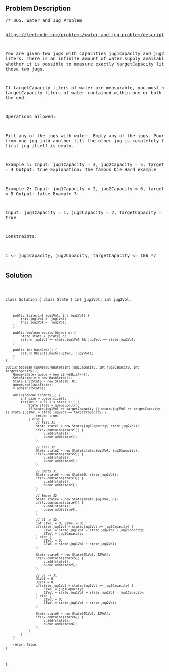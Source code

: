 <!--
<style>
  body { font-family: Arial, sans-serif; }
  .container { max-width: 100%; margin: auto; padding: 10px; }
  .comment-block { background-color: #f9f9f9; padding: 10px; border-left: 5px solid #ccc; max-width: 400px; margin: 20px; word-wrap: break-word; white-space: pre-wrap; }
  .code-block { background-color: #f4f4f4; padding: 10px; border: 1px solid #ddd; }
</style>
-->

<div class='container'>
<h2>Problem Description</h2>
<div class='comment-block'>
<pre>
/* 365. Water and Jug Problem

https://leetcode.com/problems/water-and-jug-problem/description/

You are given two jugs with capacities jug1Capacity and jug2Capacity liters. 
There is an infinite amount of water supply available. Determine whether 
it is possible to measure exactly targetCapacity liters using these two jugs.

If targetCapacity liters of water are measurable, you must have targetCapacity 
liters of water contained within one or both buckets by the end.

Operations allowed:

Fill any of the jugs with water.
Empty any of the jugs.
Pour water from one jug into another till the other jug is completely full, 
or the first jug itself is empty.
 

Example 1:
Input: jug1Capacity = 3, jug2Capacity = 5, targetCapacity = 4
Output: true
Explanation: The famous Die Hard example 


Example 2:
Input: jug1Capacity = 2, jug2Capacity = 6, targetCapacity = 5
Output: false
Example 3:

Input: jug1Capacity = 1, jug2Capacity = 2, targetCapacity = 3
Output: true
 

Constraints:

1 <= jug1Capacity, jug2Capacity, targetCapacity <= 106
*/
</pre>
</div>

<h2>Solution</h2>
<div class='code-block'>
<pre><code class='language-java'>

class Solution {
    class State {
        int jug1Vol;
        int jug2Vol;

        public State(int jug1Vol, int jug2Vol) {
            this.jug1Vol =  jug1Vol;
            this.jug2Vol =  jug2Vol;
        }

        public boolean equals(Object o) {
            State state = (State) o;
            return jug1Vol == state.jug1Vol && jug2Vol == state.jug2Vol;
        }

        public int hashCode() {
            return Objects.hash(jug1Vol, jug2Vol);
        }
    }
    
    public boolean canMeasureWater(int jug1Capacity, int jug2Capacity, int targetCapacity) {
        Queue<State> queue = new LinkedList<>();
        Set<State> v = new HashSet<>();
        State initState = new State(0, 0); 
        queue.add(initState);
        v.add(initState);

        while(!queue.isEmpty()) {
            int size = queue.size();
            for(int i = 0; i < size; i++) {
                State state = queue.poll();
                if(state.jug1Vol == targetCapacity || state.jug2Vol == targetCapacity || state.jug1Vol + state.jug2Vol == targetCapacity) {
                    return true;
                } else {
                    // Fill J1
                    State state1 = new State(jug1Capacity, state.jug2Vol);
                    if(!v.contains(state1)) {
                        v.add(state1);
                        queue.add(state1);
                    }

                    // Fill J2
                    State state2 = new State(state.jug1Vol, jug2Capacity);
                    if(!v.contains(state2)) {
                        v.add(state2);
                        queue.add(state2);
                    }                   

                    // Empty J1
                    State state3 = new State(0, state.jug2Vol);
                    if(!v.contains(state3)) {
                        v.add(state3);
                        queue.add(state3);
                    }                    

                    // Empty J2
                    State state4 = new State(state.jug1Vol, 0);
                    if(!v.contains(state4)) {
                        v.add(state4);
                        queue.add(state4);
                    }    

                    // J1 -> J2
                    int J1Vol = 0, J2Vol = 0;
                    if(state.jug1Vol + state.jug2Vol >= jug2Capacity) {
                        J1Vol = state.jug1Vol + state.jug2Vol - jug2Capacity;
                        J2Vol = jug2Capacity;
                    } else {
                        J1Vol = 0;
                        J2Vol = state.jug1Vol + state.jug2Vol;
                    }

                    State state5 = new State(J1Vol, J2Vol);
                    if(!v.contains(state5)) {
                        v.add(state5);
                        queue.add(state5);
                    }                     

                    // J2 -> J1
                    J1Vol = 0; 
                    J2Vol = 0;
                    if(state.jug1Vol + state.jug2Vol >= jug2Capacity) {
                        J1Vol = jug1Capacity;
                        J2Vol = state.jug1Vol + state.jug2Vol - jug1Capacity;
                    } else {
                        J2Vol = 0;
                        J1Vol = state.jug1Vol + state.jug2Vol;
                    }

                    State state6 = new State(J1Vol, J2Vol);
                    if(!v.contains(state6)) {
                        v.add(state6);
                        queue.add(state6);
                    }
                }
            }
        }

        return false;
    }
}</code></pre>
</div>
</div>
